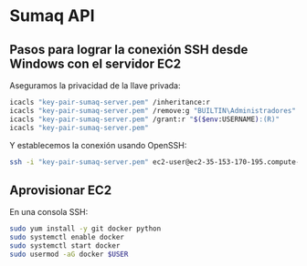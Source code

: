 # Sumaq API

## Pasos para lograr la conexión SSH desde Windows con el servidor EC2

Aseguramos la privacidad de la llave privada:

```bash
icacls "key-pair-sumaq-server.pem" /inheritance:r
icacls "key-pair-sumaq-server.pem" /remove:g "BUILTIN\Administradores" "NT AUTHORITY\SYSTEM" "NT AUTHORITY\Usuarios autentificados" "BUILTIN\Usuarios"
icacls "key-pair-sumaq-server.pem" /grant:r "$($env:USERNAME):(R)"
icacls "key-pair-sumaq-server.pem"
```

Y establecemos la conexión usando OpenSSH:

```bash
ssh -i "key-pair-sumaq-server.pem" ec2-user@ec2-35-153-170-195.compute-1.amazonaws.com
```

## Aprovisionar EC2

En una consola SSH:

```bash
sudo yum install -y git docker python
sudo systemctl enable docker
sudo systemctl start docker
sudo usermod -aG docker $USER
```
